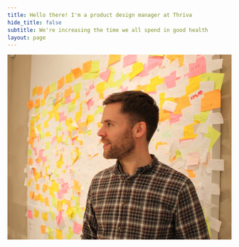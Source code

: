 ```yaml
---
title: Hello there! I'm a product design manager at Thriva
hide_title: false
subtitle: We're increasing the time we all spend in good health
layout: page
---
```


![Tom standing in front of post it notes](/images/tom-sticky-notes.jpg "Tom standing in front of post it notes")